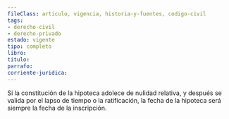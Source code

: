 ```yaml
---
fileClass: articulo, vigencia, historia-y-fuentes, codigo-civil
tags:
- derecho-civil
- derecho-privado
estado: vigente
tipo: completo
libro:
titulo:
parrafo:
corriente-juridica:
---
```

Si la constitución de la hipoteca adolece de nulidad relativa, y después se valida por el lapso de tiempo o la ratificación, la fecha de la hipoteca será siempre la fecha de la inscripción.